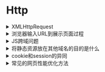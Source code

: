 # Http

<details>
<summary>XMLHttpRequest</summary>

#### 参考

- [你真的会使用XMLHttpRequest吗](https://segmentfault.com/a/1190000004322487)

</details>

<details>
<summary>浏览器输入URL到展示页面过程</summary>

- 一. 网络通信
  1. 在浏览器中输入URL

    ```
    用户输入URL,例如https://www.baidu.com. 其中https为协议, www.baidu.com为网络地址
    ```

  2. 应用层DNS解析域名

  ```
  客户端先检查本地是否有对应的IP地址,若找到侧返回对应的IP地址.若没有找到则请求上级DNS服务器,直到找到根节点
  ```

  3. 客户端发送https请求

  ```
  HTTP请求包括请求报头和请求主体两个部分,其中请求报头包含了重要的信息,包括请求的方法(GET/ POST), 目标URL, 遵循的协议(http/https/ftp...),返回的信息是否需要缓存,以及客户端是否发送cookie等
  ```

  4. 打开一个socket与目标IP地址, 端口建立TCP连接

  ```
  位于传输层的TCP协议为传输报文提供可靠的字节流服务.它为了方便传输,将大块的数据分割成以报文段为单位的数据进行管理,并为他们编号,方便服务器接受的时候能准确的还原报文信息. TCP协议通过"三次握手"等方法保证传输的可靠性.  

   "三次握手"的过程,发送端先发送一个带SYN标志的数据包给接收端,在一定的延迟时间内等待接受的回复. 接收端收到数据包后,传回一个带SYN/ACK标志的数据包以示传达确认信息. 接收方收到后再发送一个带ACK标志的数据包给接收方以示握手成功. 在这个过程中,如果发送端在规定延迟时间内没有收到回复则默认接受方没有收到请求,而再次发送,知道收到回复为止.
  ```

  5. 网络层IP协议查询MAC地址

  ```
  IP协议的作用就是把TCP分割好的各种数据包传送给接收方.而要保证确实能传到接收方还需要接收方的MAC地址,也就是物理地址. IP地址和MAC地址是一一对应的关系,一个网络设备的IP地址可以更换,但是MAC地址一般是固定不变的. ARP协议可以将IP地址解析成对应的MAC地址. 当通讯的双方不在同一个局域网时,需要多次中转才能到达最终的目标,在中转的过程中需要通过下一个中转站的MAC地址来搜索下一个中转目标.
  ```

  6. 数据到达数据链层(tcp建立连接后,发送http请求)

  ```
  再找到对方的MAC地址后,就将数据发送到数据链层传输. 这时,客户端发送请求的阶段结束.
  ```

  7. 服务器接受数据

  ```
  接收端的服务器在链路层接收到数据包,在层层向上直到应用层. 这过程中包括在运输层通过TCP协议将分段的数据包重新组成原来的HTTP请求报文.
  ```

  8. 服务器响应请求

  ```
  服务器接收到客户端发送的请求,查找客户端请求的资源,并返回响应报文,响应报文中包括一个重要的信息----状态码.状态码有三位数字组成,其中比较常见的200 ok表示请求成功. 301表示永久重定向,即请求的资源已经永久的转移到新的位置. 再返回301状态码的同时,响应报文也会附带重定向的URL,客户端接收到后将http请求的URL做相应的改变再重新发送. 404 not found 表示客户端请求的资源找不到.
  ```

  9. 服务器返回相应的文件

  ```
  对服务器响应进行解码,根据资源类型决定如何处理, 页面渲染.
  ```

- 二. 页面渲染

  ```
  现在浏览器渲染页面的过程是这样的:解析HTML以构建DOM树->构建渲染树->布局渲染树->绘制渲染树

    DOM树是由HTML文件中的标签排列组成,渲染树是在DOM树中加入CSS或HTML中的style样式而形成的.渲染树只包含需要显示在页面中的DOM元素,像<head>元素或display属性值为none的元素都不在渲染树中.

    在浏览器还没有接收到完整的HTML文件时,它就开始渲染页面了,在遇到外部链入的脚本标签或样式标签或图片,会再次发送http请求重复上述的步骤. 在收到CSS文件后会对已经渲染的页面重新渲染,加入他们应有的样式,图片文件加载完成立刻显示在相应的位置. 在这一过程可能会触发页面的重绘或者重排.
  ```

#### 参考

- [浏览器输入URL到展示页面过程](https://www.jianshu.com/p/0a2c35e8e2b7)
- [页面从输入URL到展现发生了什么](https://huruji.github.io/FE-Interview/#/docs/NetWork?id=_1%E9%A1%B5%E9%9D%A2%E4%BB%8E%E8%BE%93%E5%85%A5url%E5%88%B0%E5%B1%95%E7%8E%B0%E5%8F%91%E7%94%9F%E4%BA%86%E4%BB%80%E4%B9%88)

</details>

<details>
<summary>JS跨域问题</summary>

> 跨域问题是由于javascript语言安全限制中的同源策略造成的.同源策略是指一段脚本只能读取来自同一来源的窗口和文档的属性,这里的同一来源指的是主机名、协议和端口号的组合.

#### 解决方式

- 跨域资源共享（CORS）
- jsonp
- iframe
- postMessage

#### 参考

- [JS 跨域问题常见的五种解决方式](https://www.cnblogs.com/imwtr/p/4764123.html)

</details>

<details>
<summary>将静态资源放在其他域名的目的是什么</summary>

> 在请求这些静态资源的时候不会发送cookie，节省了流量，需要注意的是cookie是会发送给子域名的（二级域名），所以这些静态资源是不会放在子域名下的， 而是单独放在一个单独的主域名下。同时还有一个原因就是浏览器对于一个域名会有请求数的限制，这种方法可以方便做CDN

#### 参考

- [将静态资源放在其他域名的目的是什么](https://huruji.github.io/FE-Interview/#/docs/JavaScript?id=_41%E5%B0%86%E9%9D%99%E6%80%81%E8%B5%84%E6%BA%90%E6%94%BE%E5%9C%A8%E5%85%B6%E4%BB%96%E5%9F%9F%E5%90%8D%E7%9A%84%E7%9B%AE%E7%9A%84%E6%98%AF%E4%BB%80%E4%B9%88%EF%BC%9F)

</details>

<details>
<summary>cookie和session的异同</summary>

> cookie和session都可以用来存储用户信息，cookie存放于客户端，session存放于服务端，因为cookie存放于客户端 有可能被窃取，因此cookie一般用来存放不敏感的信息，如用户设置的网站主题等，敏感的信息采用session存储，如用户 的登陆信息，session可以存放于文件、数据库、内存中都可以，cookie可以服务端响应的时候设置，也可以客户端通过js设置, cookie会在请求时在http首部发送给客户端，cookie一般在客户端有大小限制，一般为4k。

#### 参考

- [cookie和session的异同](https://huruji.github.io/FE-Interview/#/docs/NetWork?id=_2cookie%E5%92%8Csession%E7%9A%84%E5%BC%82%E5%90%8C)

</details>

<details>
<summary>常见的网页性能优化方法</summary>

- 减少HTTP请求
> 使用雪碧图、内联图片，合并脚本和样式表。
- 使用内容分发网络（CDN）
- 添加Expires头
- 压缩组件
> 压缩样式表和脚本，开启gzip压缩大概减少70%的大小
- 样式表放在顶部
- 将脚本放在底部
- 避免CSS表达式
- 使用外部JavaScript和CSS
- 减少DNS查找
- 精简JavaScript
- 避免重定向
- 网站中除了域名首页外缺少斜杠将引起301重定向，个人测试工作室网站这个重定向消耗的时间在30ms左右
- 删除重复脚本
- 配置ETag
- 使Ajax可缓存

#### 参考

- [常见的网页性能优化方法](https://huruji.github.io/FE-Interview/#/docs/Performance)

</details>